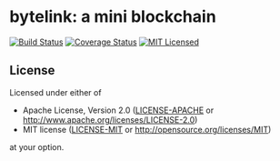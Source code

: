 # bytelink: a mini blockchain

[![Build Status][actions-badge]][actions-url]
[![Coverage Status][coveralls-badge]][coveralls-url]
[![MIT Licensed][mit-badge]][mit-url]

[actions-badge]: https://github.com/Devin-Yeung/bytelink/actions/workflows/ci.yml/badge.svg?branch=master
[actions-url]: https://github.com/Devin-Yeung/bytelink/actions/workflows/ci.yml
[coveralls-badge]: https://coveralls.io/repos/github/Devin-Yeung/bytelink/badge.svg?branch=master
[coveralls-url]: https://coveralls.io/github/Devin-Yeung/bytelink?branch=master
[mit-badge]: https://img.shields.io/badge/license-MIT-blue.svg
[mit-url]: https://github.com/Devin-Yeung/bytelink/blob/master/LICENSE-MIT

## License

Licensed under either of

 * Apache License, Version 2.0
   ([LICENSE-APACHE](LICENSE-APACHE) or http://www.apache.org/licenses/LICENSE-2.0)
 * MIT license
   ([LICENSE-MIT](LICENSE-MIT) or http://opensource.org/licenses/MIT)

at your option.


